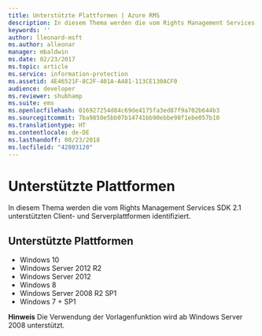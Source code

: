 ```yaml
---
title: Unterstützte Plattformen | Azure RMS
description: In diesem Thema werden die vom Rights Management Services SDK 2.1 unterstützten Client- und Serverplattformen identifiziert.
keywords: ''
author: lleonard-msft
ms.author: alleonar
manager: mbaldwin
ms.date: 02/23/2017
ms.topic: article
ms.service: information-protection
ms.assetid: 4E46521F-8C2F-401A-A481-113CE130ACF0
audience: developer
ms.reviewer: shubhamp
ms.suite: ems
ms.openlocfilehash: 016927254d84c69de4175fa3ed87f9a702b644b3
ms.sourcegitcommit: 7ba9850e5bb07b14741bb90ebbe98f1ebe057b10
ms.translationtype: HT
ms.contentlocale: de-DE
ms.lasthandoff: 08/23/2018
ms.locfileid: "42803120"
---
```

# <a name="supported-platforms"></a>Unterstützte Plattformen

In diesem Thema werden die vom Rights Management Services SDK 2.1 unterstützten Client- und Serverplattformen identifiziert.

## <a name="supported-platforms"></a>Unterstützte Plattformen

-   Windows 10
-   Windows Server 2012 R2
-   Windows Server 2012
-   Windows 8
-   Windows Server 2008 R2 SP1
-   Windows 7 + SP1

**Hinweis** Die Verwendung der Vorlagenfunktion wird ab Windows Server 2008 unterstützt.

